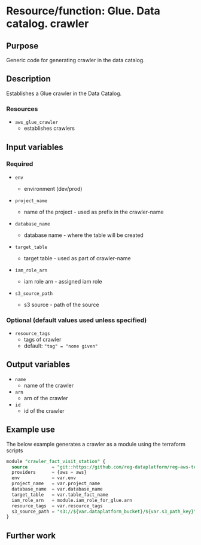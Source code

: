 # Resource/function: Glue. Data catalog. crawler

## Purpose
Generic code for generating crawler in the data catalog.

## Description
Establishes a Glue crawler in the Data Catalog. 

### Resources
- `aws_glue_crawler` 
    - establishes crawlers 

## Input variables
### Required
- `env`
    - environment  (dev/prod)

- `project_name`
    - name of the project - used as prefix in the crawler-name

- `database_name`
    - database name - where the table will be created

- `target_table`
    - target table - used as part of crawler-name

- `iam_role_arn`
    - iam role arn - assigned iam role

- `s3_source_path`
    - s3 source - path of the source

### Optional (default values used unless specified)
- `resource_tags`
    - tags of crawler
    - default: `"tag" = "none given"`

## Output variables
- `name`
    - name of the crawler
- `arn`
    - arn of the crawler
- `id`
    - id of the crawler

## Example use
The below example generates a crawler as a module using the terraform scripts

```sql
module "crawler_fact_visit_station" {
  source         = "git::https://github.com/reg-dataplatform/reg-aws-terraform-library//glue/database?ref=0.35.dev"
  providers      = {aws = aws}
  env            = var.env
  project_name   = var.project_name
  database_name  = var.database_name
  target_table   = var.table_fact_name
  iam_role_arn   = module.iam_role_for_glue.arn
  resource_tags  = var.resource_tags
  s3_source_path = "s3://${var.dataplatform_bucket}/${var.s3_path_key}"
}
```

## Further work
